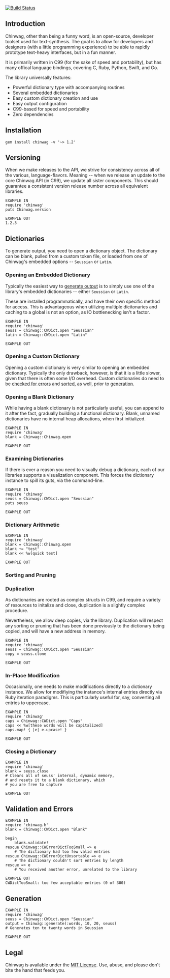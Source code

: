 [![Build Status](https://travis-ci.org/vulcancreative/chinwag-ruby.svg?branch=master)](https://travis-ci.org/vulcancreative/chinwag-ruby)

## Introduction

Chinwag, other than being a funny word, is an open-source, developer toolset used for text-synthesis. The goal is to allow for developers and designers (with a little programming experience) to be able to rapidly prototype text-heavy interfaces, but in a fun manner.

It is primarily written in C99 (for the sake of speed and portability), but has many offical language bindings, covering C, Ruby, Python, Swift, and Go.

The library universally features:

* Powerful dictionary type with accompanying routines
* Several embedded dictionaries
* Easy custom dictionary creation and use
* Easy output configuration
* C99-based for speed and portability
* Zero dependencies

## Installation


	gem install chinwag -v '~> 1.2'

## Versioning

When we make releases to the API, we strive for consistency across all of the various, language-flavors. Meaning -- when we release an update to the core Chinwag API (in C99), we update all sister components. This should guarantee a consistent version release number across all equivalent libraries.

	EXAMPLE IN
	require 'chinwag'
	puts Chinwag.version

	EXAMPLE OUT
	1.2.3

## Dictionaries

To generate output, you need to open a dictionary object. The dictionary can be blank, pulled from a custom token file, or loaded from one of Chinwag's embedded options -- `Seussian` or `Latin`.

### Opening an Embedded Dictionary

Typically the easiest way to [generate output](Generation) is to simply use one of the library's embedded dictionaries -- either `Seussian` or `Latin`.

These are installed programmatically, and have their own specific method for access. This is advantageous when utilizing multiple dicitonaries and caching to a global is not an option, as IO bottlenecking isn't a factor.

	EXAMPLE IN
	require 'chinwag'
	seuss = Chinwag::CWDict.open "Seussian"
	latin = Chinwag::CWDict.open "Latin"

	EXAMPLE OUT

### Opening a Custom Dictionary

Opening a custom dictionary is very similar to opening an embedded dictionary. Typically the only drawback, however, is that it is a little slower, given that there is often some I/O overhead. Custom dictionaries do need to be [checked for errors](Errors) and [sorted](SortingAndPruning), as well, prior to [generation](Generation).




### Opening a Blank Dictionary

While having a blank dictionary is not particularly useful, you can append to it after the fact, gradually building a functional dictionary. Blank, unnamed dictionaries have no internal heap allocations, when first initialized.

	EXAMPLE IN
	require 'chinwag'
	blank = Chinwag::Chinwag.open

	EXAMPLE OUT

### Examining Dictionaries

If there is ever a reason you need to visually debug a dictionary, each of our libraries supports a visualization component. This forces the dictionary instance to spill its guts, via the command-line.

	EXAMPLE IN
	require 'chinwag'
	seuss = Chinwag::CWDict.open "Seussian"
	puts seuss

	EXAMPLE OUT

### Dictionary Arithmetic


	EXAMPLE IN
	require 'chinwag'
	blank = Chinwag::Chinwag.open
	blank += "test"
	blank << %w[quick test]

	EXAMPLE OUT

### Sorting and Pruning




### Duplication

As dictionaries are rooted as complex structs in C99, and require a variety of resources to initalize and close, duplication is a slightly complex procedure.

Nevertheless, we allow deep copies, via the library. Duplication will respect any sorting or pruning that has been done previously to the dictionary being copied, and will have a new address in memory.

	EXAMPLE IN
	require 'chinwag'
	seuss = Chinwag::CWDict.open "Seussian"
	copy = seuss.clone

	EXAMPLE OUT

### In-Place Modification

Occasionally, one needs to make modifications directly to a dictionary instance. We allow for modifiying the instance's internal entries directly via Ruby iteration paradigms. This is particularly useful for, say, converting all entries to uppercase.

	EXAMPLE IN
	require 'chinwag'
	caps = Chinwag::CWDict.open "Caps"
	caps << %w[these words will be capitalized]
	caps.map! { |e| e.upcase! }
	
	EXAMPLE OUT

### Closing a Dictionary


	EXAMPLE IN
	require 'chinwag'
	blank = seuss.close
	# Clears all of seuss' internal, dynamic memory,
	# and resets it to a blank dictionary, which
	# you are free to capture

	EXAMPLE OUT

## Validation and Errors


	EXAMPLE IN
	require 'chinwag.h'
	blank = Chinwag::CWDict.open "Blank"

	begin
		blank.validate!
	rescue Chinwag::CWErrorDictTooSmall => e
		# The dictionary had too few valid entries
	rescue Chinwag::CWErrorDictUnsortable => e
		# The dictionary couldn't sort entries by length
	rescue => e
		# You received another error, unrelated to the library

	EXAMPLE OUT
	CWDictTooSmall: too few acceptable entries (0 of 300)

## Generation


	EXAMPLE IN
	require 'chinwag'
	seuss = Chinwag::CWDict.open "Seussian"
	output = Chinwag::generate(:words, 10, 20, seuss)
	# Generates ten to twenty words in Seussian

	EXAMPLE OUT

## Legal

Chinwag is available under the [MIT License](http://opensource.org/licenses/MIT). Use, abuse, and please don't bite the hand that feeds you.
